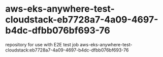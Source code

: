 # aws-eks-anywhere-test-cloudstack-eb7728a7-4a09-4697-b4dc-dfbb076bf693-76
repository for use with E2E test job aws-eks-anywhere-test-cloudstack:eb7728a7-4a09-4697-b4dc-dfbb076bf693-76
